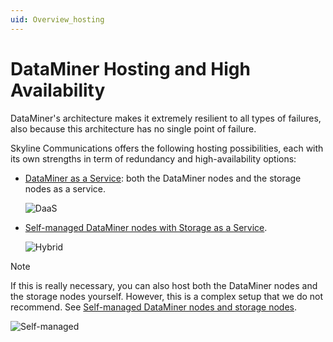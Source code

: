 ```yaml
---
uid: Overview_hosting
---
```


# DataMiner Hosting and High Availability

DataMiner's architecture makes it extremely resilient to all types of failures, also because this architecture has no single point of failure.

Skyline Communications offers the following hosting possibilities, each with its own strengths in term of redundancy and high-availability options:

- [DataMiner as a Service](xref:DaaS_hosting): both the DataMiner nodes and the storage nodes as a service.

  ![DaaS](~/user-guide/images/DaaS.svg)

- [Self-managed DataMiner nodes with Storage as a Service](xref:DM_selfhosted_and_StaaS).

  ![Hybrid](~/user-guide/images/Hybrid.svg)

> [!NOTE]
> If this is really necessary, you can also host both the DataMiner nodes and the storage nodes yourself. However, this is a complex setup that we do not recommend. See [Self-managed DataMiner nodes and storage nodes](xref:DM_and_storage_selfhosted).
>
> ![Self-managed](~/user-guide/images/Self-hosted.svg)
